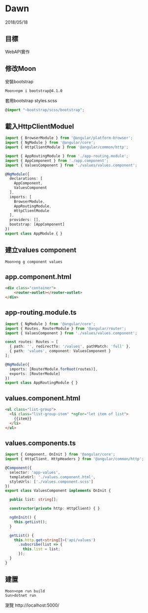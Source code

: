# Dawn
2018/05/18
## 目標
WebAPI實作

## 修改Moon
安裝bootstrap
```
Moon>npm i bootstrap@4.1.0
```
套用bootstrap
styles.scss
```ts
@import "~bootstrap/scss/bootstrap";
```
## 載入HttpClientModuel
```ts
import { BrowserModule } from '@angular/platform-browser';
import { NgModule } from '@angular/core';
import { HttpClientModule } from '@angular/common/http';

import { AppRoutingModule } from './app-routing.module';
import { AppComponent } from './app.component';
import { ValuesComponent } from './values/values.component';

@NgModule({
  declarations: [
    AppComponent,
    ValuesComponent
  ],
  imports: [
    BrowserModule,
    AppRoutingModule,
    HttpClientModule
  ],
  providers: [],
  bootstrap: [AppComponent]
})
export class AppModule { }

```
## 建立values component
```
Moon>ng g component values
```
## app.component.html
```html
<div class="container">
    <router-outlet></router-outlet>
</div>
```
## app-routing.module.ts
```ts
import { NgModule } from '@angular/core';
import { Routes, RouterModule } from '@angular/router';
import { ValuesComponent } from './values/values.component';

const routes: Routes = [
  { path: '', redirectTo: '/values', pathMatch: 'full' },
  { path: 'values', component: ValuesComponent }
];

@NgModule({
  imports: [RouterModule.forRoot(routes)],
  exports: [RouterModule]
})
export class AppRoutingModule { }
```

## values.component.html
```html
<ul class="list-group">
  <li class="list-group-item" *ngFor="let item of list">
    {{item}}
  </li>
</ul>
```
## values.components.ts
```ts
import { Component, OnInit } from '@angular/core';
import { HttpClient, HttpHeaders } from '@angular/common/http';

@Component({
  selector: 'app-values',
  templateUrl: './values.component.html',
  styleUrls: ['./values.component.scss']
})
export class ValuesComponent implements OnInit {

  public list: string[];

  constructor(private http: HttpClient) { }

  ngOnInit() {
    this.getList();
  }

  getList() {
    this.http.get<string[]>('api/values')
      .subscribe(list => {
        this.list = list;
      });
  }
}
```
## 建置
```
Moon>npm run build
Sun>dotnet run
```
瀏覽 http://localhost:5000/